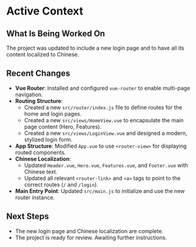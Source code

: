 # Active Context

## What Is Being Worked On
The project was updated to include a new login page and to have all its content localized to Chinese.

## Recent Changes
- **Vue Router**: Installed and configured `vue-router` to enable multi-page navigation.
- **Routing Structure**:
  - Created a new `src/router/index.js` file to define routes for the home and login pages.
  - Created a new `src/views/HomeView.vue` to encapsulate the main page content (Hero, Features).
  - Created a new `src/views/LoginView.vue` and designed a modern, stylized login form.
- **App Structure**: Modified `App.vue` to use `<router-view>` for displaying routed components.
- **Chinese Localization**:
  - Updated `Header.vue`, `Hero.vue`, `Features.vue`, and `Footer.vue` with Chinese text.
  - Updated all relevant `<router-link>` and `<a>` tags to point to the correct routes (`/` and `/login`).
- **Main Entry Point**: Updated `src/main.js` to initialize and use the new router instance.

## Next Steps
- The new login page and Chinese localization are complete.
- The project is ready for review. Awaiting further instructions.
